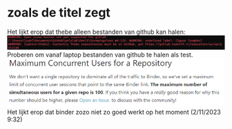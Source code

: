# zoals de titel zegt

Het lijkt erop dat thebe alleen bestanden van github kan halen: 
![thebeGithub](./images/thebeGithub.png)
Proberen om vanaf laptop bestanden van github te halen als test. 
![binderUsers](./images/binder_max.png)
Het lijkt erop dat binder zozo niet zo goed werkt op het moment (2/11/2023 9:32)